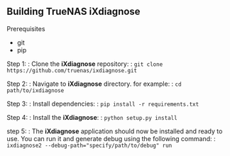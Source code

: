## Building TrueNAS iXdiagnose

Prerequisites
- git
- pip

Step 1:
: Clone the **iXdiagnose** repository:
: `git clone https://github.com/truenas/ixdiagnose.git`

Step 2:
: Navigate to **iXdiagnose** directory. for example:
: `cd path/to/ixdiagnose`

Step 3: 
: Install dependencies:
: `pip install -r requirements.txt`

Step 4:
: Install the **iXdiagnose**:
: `python setup.py install`

step 5:
: The **iXdiagnose** application should now be installed and ready to use. You can run it and generate debug using the following command:
: `ixdiagnose2 --debug-path="specify/path/to/debug" run`

